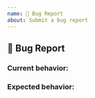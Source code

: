 ```yaml
---
name: 🐞 Bug Report
about: Submit a bug report
---
```


## 🐞 Bug Report

### Current behavior:

### Expected behavior:
